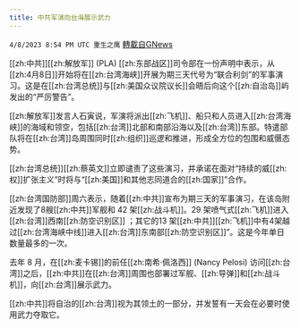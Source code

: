 ```yaml
---
title: 中共军演向台海展示武力
---
```

`4/8/2023 8:54 PM UTC 重生之鹰` [轉載自GNews](https://gnews.org/articles/1080356)

         

[[zh:中共]][[zh:解放军]] (PLA) [[zh:东部战区]]司令部在一份声明中表示，从[[zh:4月8日]]开始将在[[zh:台湾海峡]]开展为期三天代号为“联合利剑”的军事演习。这是在[[zh:台湾总统]]与[[zh:美国众议院议长]]会晤后向这个[[zh:自治岛]]屿发出的“严厉警告”。

[[zh:解放军]]发言人石寅说，军演将派出[[zh:飞机]]、船只和人员进入[[zh:台湾海峡]]的海域和领空，包括[[zh:台湾]]北部和南部沿海以及[[zh:台湾]]东部。特遣部队将在[[zh:台湾]]岛周围同时[[zh:组织]]巡逻和推进，形成全方位的包围和威慑态势。

[[zh:台湾总统]][[zh:蔡英文]]立即谴责了这些演习，并承诺在面对“持续的威[[zh:权]]扩张主义”时将与“[[zh:美国]]和其他志同道合的[[zh:国家]]”合作。

[[zh:台湾国防部]]周六表示，随着[[zh:中共]]宣布为期三天的军事演习，在该岛附近发现了8艘[[zh:中共]]军舰和 42 架[[zh:战斗机]]。29 架喷气式[[zh:飞机]]进入[[zh:台湾]]西南[[zh:防空识别区]] ；其它的13 架[[zh:中共]][[zh:飞机]]中有4架越过[[zh:台湾海峡中线]]进入[[zh:台湾]]东南部[[zh:防空识别区]]”。这是今年单日数量最多的一次。

去年 8 月，在[[zh:麦卡锡]]的前任[[zh:南希·佩洛西]] (Nancy Pelosi) 访问[[zh:台湾]]之后，[[zh:中共]]在[[zh:台湾]]周围也部署过军舰、[[zh:导弹]]和[[zh:战斗机]]，向[[zh:台湾]]展示武力。

[[zh:中共]]将自治的[[zh:台湾]]视为其领土的一部分，并发誓有一天会在必要时使用武力夺取它。

